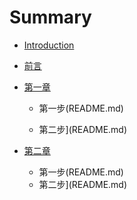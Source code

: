 # Summary

* [Introduction](README.md)

* [前言](README.md)

* [第一章](README.md)

  * 第一步(README.md)

  * 第二步](README.md)

* [第二章](README.md)
  * 第一步(README.md)
  * 第二步](README.md)

